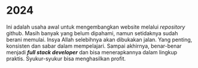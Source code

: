 # 2024
Ini adalah usaha awal untuk mengembangkan website melalui *repository* github.
Masih banyak yang belum dipahami, namun setidaknya sudah berani memulai. Insya Allah selebihnya akan dibukakan jalan. Yang penting, konsisten dan sabar dalam mempelajari. Sampai akhirnya, benar-benar menjadi ***full stack developer*** dan bisa menerapkannya dalam lingkup praktis. Syukur-syukur bisa menghasilkan profit.
